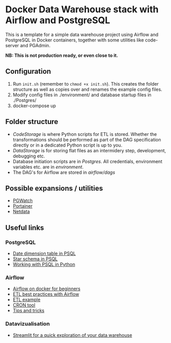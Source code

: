 # Docker Data Warehouse stack with Airflow and PostgreSQL

This is a template for a simple data warehouse project using Airflow and PostgreSQL in Docker containers, together with some utilities like code-server and PGAdmin.

**NB: This is not production ready, or even close to it.**

## Configuration

1. Run `init.sh` (remember to `chmod +x init.sh`). This creates the folder structure as well as copies over and renames the example config files.
2. Modify config files in ./environment/ and database startup files in ./Postgres/
3. docker-compose up

## Folder structure

- *CodeStorage* is where Python scripts for ETL is stored. Whether the transformations should be performed as part of the DAG specification directly or in a dedicated Python script is up to you.
- *DataStorage* is for storing flat files as an intermidery step, development, debugging etc.
- Database initiation scripts are in *Postgres*. All credentials, environment variables etc. are in *environment*. 
- The DAG's for Airflow are stored in *airflow/dags*

## Possible expansions / utilities
- [PGWatch](https://github.com/cybertec-postgresql/pgwatch2)
- [Portainer](https://www.portainer.io/)
- [Netdata](https://www.netdata.cloud/)

## Useful links

### PostgreSQL
 - [Date dimension table in PSQL](https://medium.com/@duffn/creating-a-date-dimension-table-in-postgresql-af3f8e2941ac)
 - [Star schema in PSQL](https://stackoverflow.com/questions/40972120/how-to-arrange-my-data-in-a-star-schema-structure-in-postgresql)
 - [Working with PSQL in Python](https://stackabuse.com/working-with-postgresql-in-python/)
 
 ### Airflow
 - [Airflow on docker for beginners](https://medium.com/@itunpredictable/apache-airflow-on-docker-for-complete-beginners-cf76cf7b2c9a)
 - [ETL best practices with Airflow](https://gtoonstra.github.io/etl-with-airflow/index.html)
 - [ETL example](http://michael-harmon.com/blog/AirflowETL.html)
 - [CRON tool](https://crontab.guru/)
 - [Tips and tricks](https://medium.com/datareply/airflow-lesser-known-tips-tricks-and-best-practises-cf4d4a90f8f)

 ### Datavizualisation
- [Streamlit for a quick exploration of your data warehouse](https://towardsdatascience.com/how-to-write-web-apps-using-simple-python-for-data-scientists-a227a1a01582)
